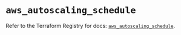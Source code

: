 # `aws_autoscaling_schedule`

Refer to the Terraform Registry for docs: [`aws_autoscaling_schedule`](https://registry.terraform.io/providers/hashicorp/aws/6.3.0/docs/resources/autoscaling_schedule).
